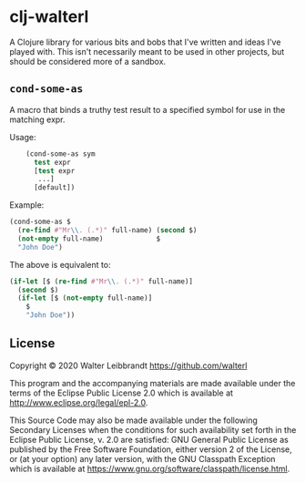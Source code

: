 # clj-walterl

A Clojure library for various bits and bobs that I've written and ideas I've
played with. This isn't necessarily meant to be used in other projects, but
should be considered more of a sandbox.

## `cond-some-as`

A macro that binds a truthy test result to a specified symbol for use in the
matching expr.

Usage:

```clojure
    (cond-some-as sym
      test expr
      [test expr
       ...]
      [default])
```

Example:

```clojure
(cond-some-as $
  (re-find #"Mr\\. (.*)" full-name) (second $)
  (not-empty full-name)             $
  "John Doe")
```

The above is equivalent to:

```clojure
(if-let [$ (re-find #"Mr\\. (.*)" full-name)]
  (second $)
  (if-let [$ (not-empty full-name)]
    $
    "John Doe"))
```

## License

Copyright © 2020 Walter Leibbrandt <https://github.com/walterl>

This program and the accompanying materials are made available under the
terms of the Eclipse Public License 2.0 which is available at
http://www.eclipse.org/legal/epl-2.0.

This Source Code may also be made available under the following Secondary
Licenses when the conditions for such availability set forth in the Eclipse
Public License, v. 2.0 are satisfied: GNU General Public License as published by
the Free Software Foundation, either version 2 of the License, or (at your
option) any later version, with the GNU Classpath Exception which is available
at https://www.gnu.org/software/classpath/license.html.
